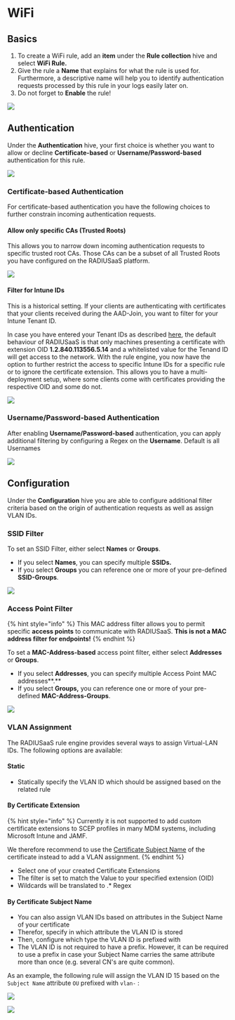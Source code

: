 # WiFi

## Basics

1. To create a WiFi rule, add an **item** under the **Rule collection** hive and select **WiFi Rule.**&#x20;
2. Give the rule a **Name** that explains for what the rule is used for. Furthermore, a descriptive name will help you to identify authentication requests processed by this rule in your logs easily later on.
3. Do not forget to **Enable** the rule!

![](<../../../.gitbook/assets/image (68).png>)

## **Authentication**&#x20;

Under the **Authentication** hive, your first choice is whether you want to allow or decline **Certificate-based** or **Username/Password-based** authentication for this rule.

![](<../../../.gitbook/assets/image (84).png>)



### **Certificate-based Authentication**

For certificate-based authentication you have the following choices to further constrain incoming authentication requests.

#### Allow only specific CAs (Trusted Roots)

This allows you to narrow down incoming authentication requests to specific trusted root CAs. Those CAs can be a subset of all Trusted Roots you have configured on the RADIUSaaS platform.

![](<../../../.gitbook/assets/image (74).png>)

#### Filter for Intune IDs&#x20;

This is a historical setting. If your clients are authenticating with certificates that your clients received during the AAD-Join, you want to filter for your Intune Tenant ID.&#x20;

In case you have entered your Tenant IDs as described [here](../settings-trusted-roots/intune-cert.md#configure-intune-ids), the default behaviour of RADIUSaaS is that only machines presenting a certificate with extension OID **1.2.840.113556.5.14** and a whitelisted value for the Tenand ID will get access to the network. With the rule engine, you now have the option to further restrict the access to specific Intune IDs for a specific rule or to ignore the certificate extension. This allows you to have a multi-deployment setup, where some clients come with certificates providing the respective OID and some do not.&#x20;

![](<../../../.gitbook/assets/image (88) (1).png>)

### Username/Password-based Authentication

After enabling **Username/Password-based** authentication, you can apply additional filtering by configuring a Regex on the **Username**. Default is all Usernames

![](<../../../.gitbook/assets/image (70).png>)

## Configuration

Under the **Configuration** hive you are able to configure additional filter criteria based on the origin of authentication requests as well as assign VLAN IDs.

### SSID Filter

To set an SSID Filter, either select **Names** or **Groups**.&#x20;

* If you select **Names**, you can specify multiple **SSIDs.**
* If you select **Groups** you can reference one or more of your pre-defined **SSID-Groups**.&#x20;

![](<../../../.gitbook/assets/image (89).png>)

### Access Point Filter

{% hint style="info" %}
This MAC address filter allows you to permit specific **access points** to communicate with RADIUSaaS. **This is not a MAC address filter for endpoints!**
{% endhint %}

To set a **MAC-Address-based** access point filter, either select **Addresses** or **Groups**.&#x20;

* If you select **Addresses**, you can specify multiple Access Point MAC addresses**.**&#x20;
* If you select **Groups,** you can reference one or more of your pre-defined **MAC-Address-Groups**.&#x20;

![](<../../../.gitbook/assets/image (81).png>)

### VLAN Assignment

The RADIUSaaS rule engine provides several ways to assign Virtual-LAN IDs. The following options are available:

#### Static

* Statically specify the VLAN ID which should be assigned based on the related rule

#### By Certificate Extension

{% hint style="info" %}
Currently it is not supported to add custom certificate extensions to SCEP profiles in many MDM systems, including Microsoft Intune and JAMF.

We therefore recommend to use the [Certificate Subject Name](wifi.md#by-certificate-subject) of the certificate instead to add a VLAN assignment.
{% endhint %}

* Select one of your created Certificate Extensions
* The filter is set to match the Value to your specified extension (OID)
* Wildcards will be translated to .\* Regex

#### By Certificate Subject Name

* You can also assign VLAN IDs based on attributes in the Subject Name of your certificate
* Therefor, specify in which attribute the VLAN ID is stored
* Then, configure which type the VLAN ID is prefixed with
* The VLAN ID is not required to have a prefix. However, it can be required to use a prefix in case your Subject Name carries the same attribute more than once (e.g. several CN's are quite common).

As an example, the following rule will assign the VLAN ID 15 based on the `Subject Name` attribute `OU` prefixed with `vlan-` :

![](<../../../.gitbook/assets/image (79).png>)

![](<../../../.gitbook/assets/image (67) (1) (1) (1).png>)
